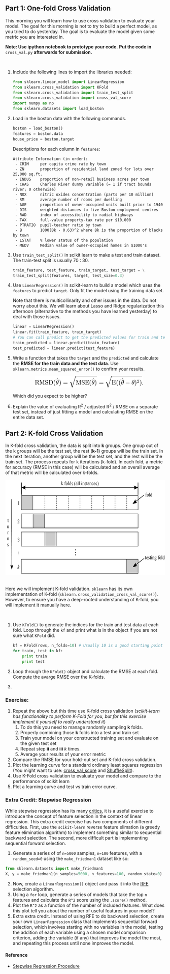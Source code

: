 ## Part 1: One-fold Cross Validation

This morning you will learn how to use cross validation to evaluate your model.
The goal for this morning is not to try to build a perfect model, as you
tried to do yesterday. The goal is to evaluate the model given some metric you are
interested in.

**Note: Use ipython notebook to prototype your code.**
      **Put the code in** `cross_val.py` **afterwards for submission.**

<br>

1. Include the following lines to import the libraries needed:

   ```python
   from sklearn.linear_model import LinearRegression
   from sklearn.cross_validation import KFold
   from sklearn.cross_validation import train_test_split
   from sklearn.cross_validation import cross_val_score
   import numpy as np
   from sklearn.datasets import load_boston
   ```

2. Load in the boston data with the following commands.

   ```python
   boston = load_boston()
   features = boston.data
   house_price = boston.target
   ```

   Descriptions for each column in `features`:

   ```
   Attribute Information (in order):
    - CRIM     per capita crime rate by town
    - ZN       proportion of residential land zoned for lots over 25,000 sq.ft.
    - INDUS    proportion of non-retail business acres per town
    - CHAS     Charles River dummy variable (= 1 if tract bounds river; 0 otherwise)
    - NOX      nitric oxides concentration (parts per 10 million)
    - RM       average number of rooms per dwelling
    - AGE      proportion of owner-occupied units built prior to 1940
    - DIS      weighted distances to five Boston employment centres
    - RAD      index of accessibility to radial highways
    - TAX      full-value property-tax rate per $10,000
    - PTRATIO  pupil-teacher ratio by town
    - B        1000(Bk - 0.63)^2 where Bk is the proportion of blacks by town
    - LSTAT    % lower status of the population
    - MEDV     Median value of owner-occupied homes in $1000's
   ```

3. Use `train_test_split()` in scikit learn to make a test and train dataset.
   The train-test split is usually 70 : 30.

   ```python
   train_feature, test_feature, train_target, test_target = \
   train_test_split(features, target, test_size=0.3)
   ```

3. Use `LinearRegression()` in scikit-learn to build a model which uses the
   `features` to predict `target`. Only fit the model using the training data set.

   Note that there is multicollinarity and other issues in the data.  Do not
   worry about this. We will learn about Lasso and Ridge regularization this
   afternoon (alternative to the methods you have learned yesterday) to
   deal with those issues.

   ```python
   linear = LinearRegression()
   linear.fit(train_feature, train_target)
   # You can call predict to get the predicted values for train and test
   train_predicted = linear.predict(train_feature)
   test_predicted = linear.predict(test_feature)
   ```

4. Write a function that takes the `target` and the `predicted` and calculate
   the **RMSE for the train data and the test data**. Use
   `sklearn.metrics.mean_squared_error()` to confirm your results.

   <div align="center">
    <img src="images/rmse.png">
   </div>
 
   Which did you expect to be higher?

5. Explain the value of evaluating R<sup>2</sup> / adjusted R<sup>2</sup> /
   RMSE on a separate test set, instead of just fitting a model and calculating RMSE 
   on the entire data set.

## Part 2: K-fold Cross Validation

In K-fold cross validation, the data is split into **k** groups. One group
out of the k groups will be the test set, the rest (**k-1**) groups will
be the train set. In the next iteration, another group will be the test set,
and the rest will be the train set. The process repeats for k iterations (k-fold).
In each fold, a metric for accuracy (RMSE in this case) will be calculated and
an overall average of that metric will be calculated over k-folds.

<div align="center">
    <img height="300" src="images/kfold.png">
</div>

<br>

Here we will implement K-fold validation. `sklearn` has its own implementation
of K-fold (`sklearn.cross_validation_cross_val_score()`). However,
to ensure you have a deep-rooted understanding of K-fold, you will implement it
manually here.

<br>

1. Use `KFold()` to generate the indices for the train and test data at each
   fold. Loop through the `kf` and print what is in the object if you are not
   sure what `KFold` did.

   ```python
   kf = KFold(rows, n_folds=10) # Usually 10 is a good starting point
   for train, test in kf:
       print train
       print test
   ```

2. Loop through the `KFold()` object and calculate the RMSE at each fold.
   Compute the avarge RMSE over the K-folds.

3.

### Exercise:

1. Repeat the above but this time use K-fold cross validation (_scikit-learn has functionality to perform K-Fold for you, but for this exercise implement it yourself to really understand it_)
    1. To do this you need to manage randomly sampling **k** folds.
    2. Properly combining those **k** folds into a test and train set
    3. Train your model on your constructed training set and evaluate on the given test set
    3. Repeat step __ii__ and __iii__ _k_ times.
    4. Average your results of your error metric
2. Compare the RMSE for your hold-out set and K-fold cross validation.
3. Plot the learning curve for a standard ordinary least squares regression (You might want to use: [cross_val_score](http://scikit-learn.org/stable/modules/generated/sklearn.cross_validation.cross_val_score.html) and [ShuffleSplit](http://scikit-learn.org/stable/modules/generated/sklearn.cross_validation.ShuffleSplit.html)).
5. Use K-Fold cross validation to evaluate your model and compare to the performance of scikit learn
6. Plot a learning curve and test vs train error curve.

### Extra Credit: Stepwise Regression

While stepwise regression has its many [critics](http://andrewgelman.com/2014/06/02/hate-stepwise-regression/), it is a useful exercise to introduce the concept of feature selection in the context of linear regression. This extra credit exercise has two components of different difficulties. First, use the `scikit-learn` reverse feature elimation (a greedy feature elimination algorithm) to implement something similar to sequential backward selection. The second, more difficult part is implementing sequential forward selection.

1. Generate a series of of `n=5000` samples, `n=100` features, with a `random_seed=0` using the `make_friedman1` dataset like so:

```python
from sklearn.datasets import make_friedman1
X, y = make_friedman1(n_samples=5000, n_features=100, random_state=0)
```

2. Now, create a `LinearRegression()` object and pass it into the [RFE](http://scikit-learn.org/stable/modules/generated/sklearn.feature_selection.RFE.html) selection algorithm.
3. Using a `for` loop, generate a series of models that take the top `n` features and calculate the `R^2` score using the `.score()` method.
4. Plot the `R^2` as a function of the number of included features. What does this plot tell you about the number of useful features in your model?
5. Extra extra credit. Instead of using RFE to do backward selection, create your own `LinearRegression` class that implements sequential forward selection, which involves starting with no variables in the model, testing the addition of each variable using a chosen model comparison criterion, adding the variable (if any) that improves the model the most, and repeating this process until none improves the model.

#### Reference

* [Stepwise Regression Procedure](https://onlinecourses.science.psu.edu/stat501/node/88)
